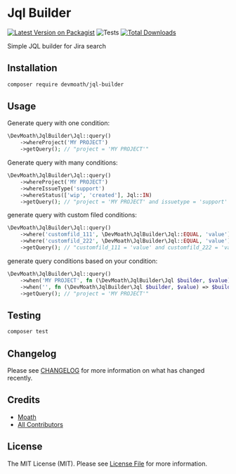 # Jql Builder

[![Latest Version on Packagist](https://img.shields.io/packagist/v/devmoath/jql-builder.svg?style=flat-square)](https://packagist.org/packages/devmoath/jql-builder)
![Tests](https://github.com/devmoath/jql-builder/workflows/Tests/badge.svg)
[![Total Downloads](https://img.shields.io/packagist/dt/devmoath/jql-builder.svg?style=flat-square)](https://packagist.org/packages/devmoath/jql-builder)

Simple JQL builder for Jira search

## Installation

```bash
composer require devmoath/jql-builder
```

## Usage

Generate query with one condition: 

```php
\DevMoath\JqlBuilder\Jql::query()
    ->whereProject('MY PROJECT')
    ->getQuery(); // "project = 'MY PROJECT'"
```

Generate query with many conditions:

```php
\DevMoath\JqlBuilder\Jql::query()
    ->whereProject('MY PROJECT')
    ->whereIssueType('support')
    ->whereStatus(['wip', 'created'], Jql::IN)
    ->getQuery(); // "project = 'MY PROJECT' and issuetype = 'support' and status in ('wip', 'created')"
```

generate query with custom filed conditions:

```php
\DevMoath\JqlBuilder\Jql::query()
    ->where('customfild_111', \DevMoath\JqlBuilder\Jql::EQUAL, 'value')
    ->where('customfild_222', \DevMoath\JqlBuilder\Jql::EQUAL, 'value')
    ->getQuery(); // "customfild_111 = 'value' and customfild_222 = 'value'"
```

generate query conditions based on your condition:

```php
\DevMoath\JqlBuilder\Jql::query()
    ->when('MY PROJECT', fn (\DevMoath\JqlBuilder\Jql $builder, $value) => $builder->whereProject($value))
    ->when('', fn (\DevMoath\JqlBuilder\Jql $builder, $value) => $builder->whereIssueType($value))
    ->getQuery(); // "project = 'MY PROJECT'"
```

## Testing

```bash
composer test
```

## Changelog

Please see [CHANGELOG](CHANGELOG.md) for more information on what has changed recently.

## Credits

- [Moath](https://github.com/devmoath)
- [All Contributors](https://github.com/DevMoath/jql-builder/graphs/contributors)

## License

The MIT License (MIT). Please see [License File](LICENSE.md) for more information.
